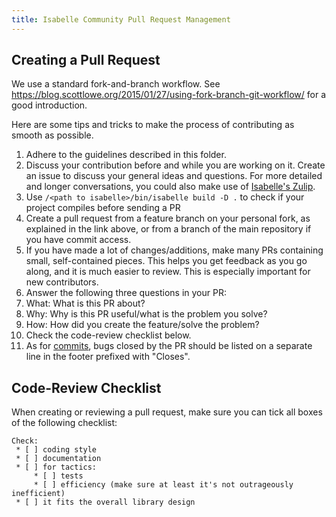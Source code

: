 ```yaml
---
title: Isabelle Community Pull Request Management
---
```


## Creating a Pull Request

We use a standard fork-and-branch workflow. See
https://blog.scottlowe.org/2015/01/27/using-fork-branch-git-workflow/
for a good introduction.

Here are some tips and tricks to make the process of contributing as smooth as possible.

1. Adhere to the guidelines described in this folder.
2. Discuss your contribution before and while you are working on it.
Create an issue to discuss your general ideas and questions.
For more detailed and longer conversations, you could also make use of [Isabelle's Zulip](https://isabelle.zulipchat.com/).
4. Use `/<path to isabelle>/bin/isabelle build -D .` to check if your project compiles before sending a PR
5. Create a pull request from a feature branch on your personal fork,
   as explained in the link above, or from a branch of the main repository if you have commit access.
6. If you have made a lot of changes/additions, make many PRs containing small, self-contained
   pieces. This helps you get feedback as you go along, and it is much easier to review. This is
   especially important for new contributors.
7. Answer the following three questions in your PR:
  1. What: What is this PR about?
  2. Why: Why is this PR useful/what is the problem you solve?
  3. How: How did you create the feature/solve the problem?
8. Check the code-review checklist below.
9. As for [commits](commits.md), bugs closed by the PR should be listed on a separate line
in the footer prefixed with "Closes".

## Code-Review Checklist

When creating or reviewing a pull request, make sure you can tick all boxes of the following checklist:
```
Check:
 * [ ] coding style
 * [ ] documentation
 * [ ] for tactics:
     * [ ] tests
     * [ ] efficiency (make sure at least it's not outrageously inefficient)
 * [ ] it fits the overall library design
```
